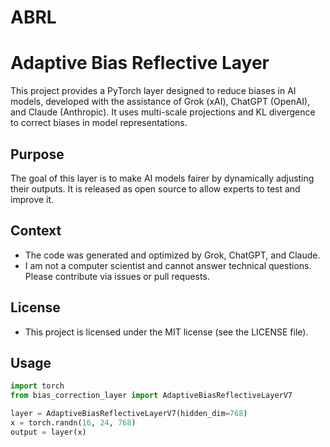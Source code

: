 # ABRL
# Adaptive Bias Reflective Layer

This project provides a PyTorch layer designed to reduce biases in AI models, developed with the assistance of Grok (xAI), ChatGPT (OpenAI), and Claude (Anthropic). It uses multi-scale projections and KL divergence to correct biases in model representations.

## Purpose
The goal of this layer is to make AI models fairer by dynamically adjusting their outputs. It is released as open source to allow experts to test and improve it.

## Context
- The code was generated and optimized by Grok, ChatGPT, and Claude.
- I am not a computer scientist and cannot answer technical questions. Please contribute via issues or pull requests.

## License
- This project is licensed under the MIT license (see the LICENSE file).

## Usage
```python
import torch
from bias_correction_layer import AdaptiveBiasReflectiveLayerV7

layer = AdaptiveBiasReflectiveLayerV7(hidden_dim=768)
x = torch.randn(16, 24, 768)
output = layer(x)



